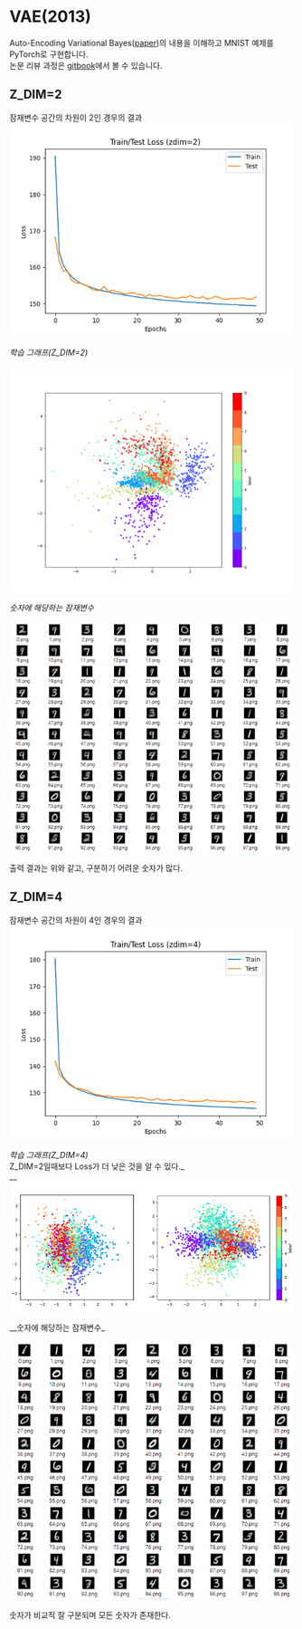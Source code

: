 # VAE\(2013\)

Auto-Encoding Variational Bayes\([paper](https://arxiv.org/abs/1312.6114)\)의 내용을 이해하고 MNIST 예제를 PyTorch로 구현합니다.   
논문 리뷰 과정은 [gitbook](https://bengaleehs.gitbook.io/ai-paper-study/vae)에서 볼 수 있습니다.

## Z\_DIM=2

잠재변수 공간의 차원이 2인 경우의 결과  
 ![Learning](.gitbook/assets/Learning.png)  
  
 _학습 그래프\(Z\_DIM=2\)_   
  
 ![Clustering](.gitbook/assets/scatters.png)  
  
 _숫자에 해당하는 잠재변수_  
  
 ![Output](.gitbook/assets/output.png)  
  
 출력 결과는 위와 같고, 구분하기 어려운 숫자가 많다.  


## Z\_DIM=4

잠재변수 공간의 차원이 4인 경우의 결과  
 ![Learning](.gitbook/assets/Learning%20%281%29.png)  
  
 _학습 그래프\(Z\_DIM=4\)_   
 Z_DIM=2일때보다 Loss가 더 낮은 것을 알 수 있다._  
 __![Clustering](.gitbook/assets/scatter0123.png)  
  
 __숫자에 해당하는 잠재변수\_  
  
 ![Output](.gitbook/assets/output%20%282%29.png)  
  
 숫자가 비교적 잘 구분되며 모든 숫자가 존재한다.  


